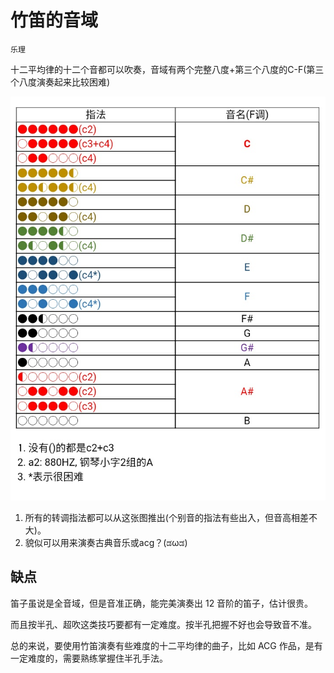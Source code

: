 # 竹笛的音域

`乐理`

十二平均律的十二个音都可以吹奏，音域有两个完整八度+第三个八度的C-F(第三个八度演奏起来比较困难)

![IMG_20170715_153741.jpg](image/IMG_20170715_153741.jpg)

1. 所有的转调指法都可以从这张图推出(个别音的指法有些出入，但音高相差不大)。
2. 貌似可以用来演奏古典音乐或acg？(ಡωಡ)

## 缺点

笛子虽说是全音域，但是音准正确，能完美演奏出 12 音阶的笛子，估计很贵。

而且按半孔、超吹这类技巧要都有一定难度。按半孔把握不好也会导致音不准。

总的来说，要使用竹笛演奏有些难度的十二平均律的曲子，比如 ACG 作品，是有一定难度的，需要熟练掌握住半孔手法。

